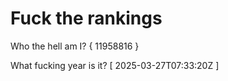 # Fuck the rankings

Who the hell am I?
{ 11958816 }

What fucking year is it?
[ 2025-03-27T07:33:20Z ]
